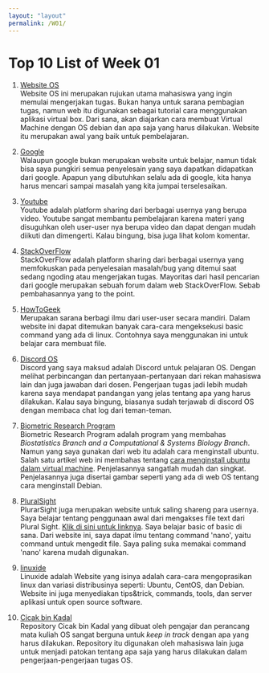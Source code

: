 ```yaml
---
layout: "layout"
permalink: /W01/
---
```


# Top 10 List of Week 01

1. [Website OS](osp4diss.vlsm.org)<br>
Website OS ini merupakan rujukan utama mahasiswa yang ingin memulai mengerjakan tugas. Bukan hanya untuk sarana pembagian tugas, namun web itu digunakan sebagai tutorial cara menggunakan aplikasi virtual box. Dari sana, akan diajarkan cara membuat Virtual Machine dengan OS debian dan apa saja yang harus dilakukan. Website itu merupakan awal yang baik untuk pembelajaran.

2. [Google](https://www.google.com/)<br>
Walaupun google bukan merupakan website untuk belajar, namun tidak bisa saya pungkiri semua penyelesain yang saya dapatkan didapatkan dari google. Apapun yang dibutuhkan selalu ada di google, kita hanya harus mencari sampai masalah yang kita jumpai terselesaikan.

3. [Youtube](https://www.youtube.com/)<br>
Youtube adalah platform sharing dari berbagai usernya yang berupa video. Youtube sangat membantu pembelajaran karena materi yang disuguhkan oleh user-user nya berupa video dan dapat dengan mudah diikuti dan dimengerti. Kalau bingung, bisa juga lihat kolom komentar.

4. [StackOverFlow](https://stackoverflow.com/)<br>
StackOverFlow adalah platform sharing dari berbagai usernya yang memfokuskan pada penyelesaian masalah/bug yang ditemui saat sedang ngoding atau mengerjakan tugas. Mayoritas dari hasil pencarian dari google merupakan sebuah forum dalam web StackOverFlow. Sebab pembahasannya yang to the point.

5. [HowToGeek](https://www.howtogeek.com/)<br>
Merupakan sarana berbagi ilmu dari user-user secara mandiri. Dalam website ini dapat ditemukan banyak cara-cara mengeksekusi basic command yang ada di linux. Contohnya saya menggunakan ini untuk belajar cara membuat file.

6. [Discord OS](https://discord.com/)<br>
Discord yang saya maksud adalah Discord untuk pelajaran OS. Dengan melihat perbincangan dan pertanyaan-pertanyaan dari rekan mahasiswa lain dan juga jawaban dari dosen. Pengerjaan tugas jadi lebih mudah karena saya mendapat pandangan yang jelas tentang apa yang harus dilakukan. Kalau saya bingung, biasanya sudah terjawab di discord OS dengan membaca chat log dari teman-teman.

7. [Biometric Research Program](/brb.nci.nih.gov)<br>
Biometric Research Program adalah program yang membahas <i>Biostatistics Branch and a Computational & Systems Biology Branch</i>. Namun yang saya gunakan dari web itu adalah cara menginstall ubuntu. Salah satu artikel web ini membahas tentang [cara menginstall ubuntu dalam virtual machine](https://brb.nci.nih.gov/seqtools/installUbuntu.html). Penjelasannya sangatlah mudah dan singkat. Penjelasannya juga disertai gambar seperti yang ada di web OS tentang cara menginstall Debian.

8. [PluralSight](https://www.pluralsight.com/)<br>
PlurarSight juga merupakan website untuk saling shareng para usernya. Saya belajar tentang penggunaan awal dari mengakses file text dari Plural Sight. [Klik di sini untuk linknya](https://www.pluralsight.com/blog/it-ops/linux-text-editors-vi-nano#:~:text=Nano%20has%20a%20pseudo%2Dgraphical,the%20Linux%20OS%20you%20use.&text=To%20start%20Vi%2C%20you%20just,file%20will%20be%20created%20anew.). Saya belajar basic of basic di sana. Dari website ini, saya dapat ilmu tentang command 'nano', yaitu command untuk mengedit file. Saya paling suka memakai command 'nano' karena mudah digunakan.

9. [linuxide](https://linoxide.com/)<br>
Linuxide adalah Website yang isinya adalah cara-cara mengoprasikan linux dan variasi distribusinya seperti: Ubuntu, CentOS, dan Debian. Website ini juga menyediakan tips&trick, commands, tools, dan server aplikasi untuk open source software.

10. [Cicak bin Kadal](https://github.com/cbkadal/os211)<br>
Repository Cicak bin Kadal yang dibuat oleh pengajar dan perancang mata kuliah OS sangat berguna untuk <i>keep in track</i> dengan apa yang harus dilakukan. Repository itu digunakan oleh mahasiswa lain juga untuk menjadi patokan tentang apa saja yang harus dilakukan dalam pengerjaan-pengerjaan tugas OS.